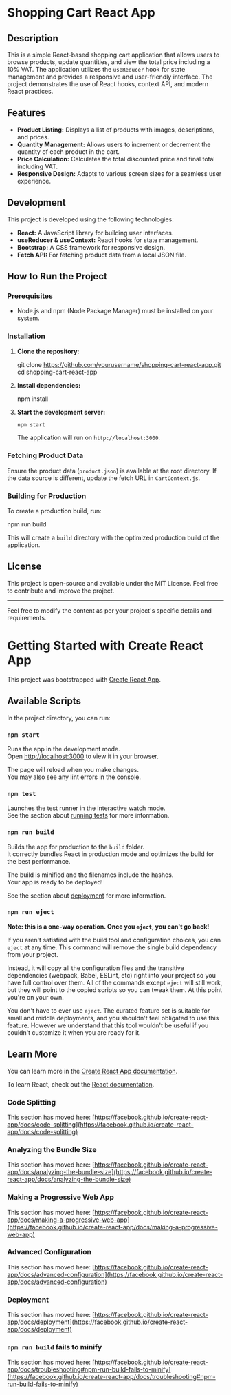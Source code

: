 # Shopping Cart React App

## Description

This is a simple React-based shopping cart application that allows users to browse products, update quantities, and view the total price including a 10% VAT. The application utilizes the `useReducer` hook for state management and provides a responsive and user-friendly interface. The project demonstrates the use of React hooks, context API, and modern React practices.

## Features

- **Product Listing:** Displays a list of products with images, descriptions, and prices.
- **Quantity Management:** Allows users to increment or decrement the quantity of each product in the cart.
- **Price Calculation:** Calculates the total discounted price and final total including VAT.
- **Responsive Design:** Adapts to various screen sizes for a seamless user experience.

## Development

This project is developed using the following technologies:

- **React:** A JavaScript library for building user interfaces.
- **useReducer & useContext:** React hooks for state management.
- **Bootstrap:** A CSS framework for responsive design.
- **Fetch API:** For fetching product data from a local JSON file.



## How to Run the Project

### Prerequisites

- Node.js and npm (Node Package Manager) must be installed on your system.

### Installation

1. **Clone the repository:**

   git clone https://github.com/yourusername/shopping-cart-react-app.git
   cd shopping-cart-react-app
   

2. **Install dependencies:**

   npm install
   

3. **Start the development server:**

   ```bash
   npm start
   ```

   The application will run on `http://localhost:3000`.

### Fetching Product Data

Ensure the product data (`product.json`) is available at the root directory. If the data source is different, update the fetch URL in `CartContext.js`.

### Building for Production

To create a production build, run:

npm run build


This will create a `build` directory with the optimized production build of the application.

## License

This project is open-source and available under the MIT License. Feel free to contribute and improve the project.

---

Feel free to modify the content as per your project's specific details and requirements.
# Getting Started with Create React App

This project was bootstrapped with [Create React App](https://github.com/facebook/create-react-app).

## Available Scripts

In the project directory, you can run:

### `npm start`

Runs the app in the development mode.\
Open [http://localhost:3000](http://localhost:3000) to view it in your browser.

The page will reload when you make changes.\
You may also see any lint errors in the console.

### `npm test`

Launches the test runner in the interactive watch mode.\
See the section about [running tests](https://facebook.github.io/create-react-app/docs/running-tests) for more information.

### `npm run build`

Builds the app for production to the `build` folder.\
It correctly bundles React in production mode and optimizes the build for the best performance.

The build is minified and the filenames include the hashes.\
Your app is ready to be deployed!

See the section about [deployment](https://facebook.github.io/create-react-app/docs/deployment) for more information.

### `npm run eject`

**Note: this is a one-way operation. Once you `eject`, you can't go back!**

If you aren't satisfied with the build tool and configuration choices, you can `eject` at any time. This command will remove the single build dependency from your project.

Instead, it will copy all the configuration files and the transitive dependencies (webpack, Babel, ESLint, etc) right into your project so you have full control over them. All of the commands except `eject` will still work, but they will point to the copied scripts so you can tweak them. At this point you're on your own.

You don't have to ever use `eject`. The curated feature set is suitable for small and middle deployments, and you shouldn't feel obligated to use this feature. However we understand that this tool wouldn't be useful if you couldn't customize it when you are ready for it.

## Learn More

You can learn more in the [Create React App documentation](https://facebook.github.io/create-react-app/docs/getting-started).

To learn React, check out the [React documentation](https://reactjs.org/).

### Code Splitting

This section has moved here: [https://facebook.github.io/create-react-app/docs/code-splitting](https://facebook.github.io/create-react-app/docs/code-splitting)

### Analyzing the Bundle Size

This section has moved here: [https://facebook.github.io/create-react-app/docs/analyzing-the-bundle-size](https://facebook.github.io/create-react-app/docs/analyzing-the-bundle-size)

### Making a Progressive Web App

This section has moved here: [https://facebook.github.io/create-react-app/docs/making-a-progressive-web-app](https://facebook.github.io/create-react-app/docs/making-a-progressive-web-app)

### Advanced Configuration

This section has moved here: [https://facebook.github.io/create-react-app/docs/advanced-configuration](https://facebook.github.io/create-react-app/docs/advanced-configuration)

### Deployment

This section has moved here: [https://facebook.github.io/create-react-app/docs/deployment](https://facebook.github.io/create-react-app/docs/deployment)

### `npm run build` fails to minify

This section has moved here: [https://facebook.github.io/create-react-app/docs/troubleshooting#npm-run-build-fails-to-minify](https://facebook.github.io/create-react-app/docs/troubleshooting#npm-run-build-fails-to-minify)
